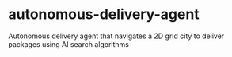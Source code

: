 # autonomous-delivery-agent
Autonomous delivery agent that navigates a 2D grid city to deliver packages using AI search algorithms
